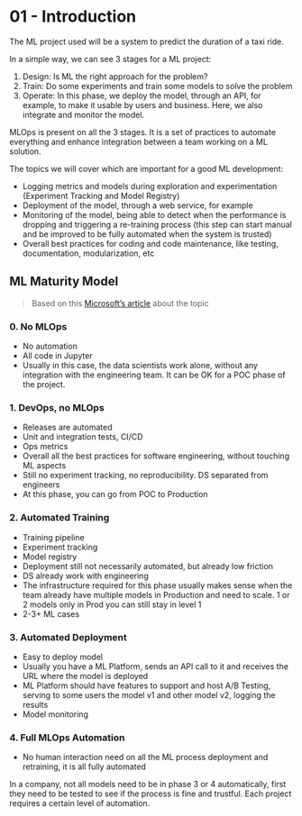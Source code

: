 # 01 - Introduction

The ML project used will be a system to predict the duration of a taxi ride.

In a simple way, we can see 3 stages for a ML project:

1. Design: Is ML the right approach for the problem?
2. Train: Do some experiments and train some models to solve the problem
3. Operate: In this phase, we deploy the model, through an API, for example, to make it usable by users and business. Here, we also integrate and monitor the model.

MLOps is present on all the 3 stages. It is a set of practices to automate everything and enhance integration between a team working on a ML solution.

The topics we will cover which are important for a good ML development:

- Logging metrics and models during exploration and experimentation (Experiment Tracking and Model Registry)
- Deployment of the model, through a web service, for example
- Monitoring of the model, being able to detect when the performance is dropping and triggering a re-training process (this step can start manual and be improved to be fully automated when the system is trusted)
- Overall best practices for coding and code maintenance, like testing, documentation, modularization, etc

## ML Maturity Model

> Based on this [Microsoft’s article](https://docs.microsoft.com/en-us/azure/architecture/example-scenario/mlops/mlops-maturity-model) about the topic
> 

### 0. No MLOps

- No automation
- All code in Jupyter
- Usually in this case, the data scientists work alone, without any integration with the engineering team. It can be OK for a POC phase of the project.

### 1. DevOps, no MLOps

- Releases are automated
- Unit and integration tests, CI/CD
- Ops metrics
- Overall all the best practices for software engineering, without touching ML aspects
- Still no experiment tracking, no reproducibility. DS separated from engineers
- At this phase, you can go from POC to Production

### 2. Automated Training

- Training pipeline
- Experiment tracking
- Model registry
- Deployment still not necessarily automated, but already low friction
- DS already work with engineering
- The infrastructure required for this phase usually makes sense when the team already have multiple models in Production and need to scale. 1 or 2 models only in Prod you can still stay in level 1
- 2-3+ ML cases

### 3. Automated Deployment

- Easy to deploy model
- Usually you have a ML Platform, sends an API call to it and receives the URL where the model is deployed
- ML Platform should have features to support and host A/B Testing, serving to some users the model v1 and other model v2, logging the results
- Model monitoring

### 4. Full MLOps Automation

- No human interaction need on all the ML process deployment and retraining, it is all fully automated

In a company, not all models need to be in phase 3 or 4 automatically, first they need to be tested to see if the process is fine and trustful. Each project requires a certain level of automation.